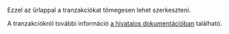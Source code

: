 Ezzel az űrlappal a tranzakciókat tömegesen lehet szerkeszteni.

A tranzakciókról további információ [a hivatalos dokumentációban](https://firefly-iii.readthedocs.io/en/latest/concepts/transactions.html) található.